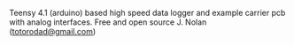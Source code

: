 Teensy 4.1 (arduino) based high speed data logger and example carrier pcb with analog interfaces.
Free and open source
J. Nolan (totorodad@gmail.com)
